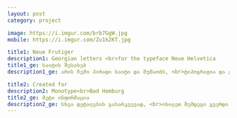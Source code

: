 ```yaml
---
layout: post
category: project

image: https://i.imgur.com/brb7GgW.jpg
mobile: https://i.imgur.com/Zu1k2KT.jpg

title1: Neue Frutiger
description1: Georgian letters <br>for the typeface Neue Helvetica
title1_ge: საიტის შესახებ
description1_ge: არის ჩემი პირადი საიტი და მუშაობს, <br>ტიპოგრაფია და გრაფიკული დიზაინი

title2: Created for
description2: Monotype<br>Bad Homburg
title2_ge: მეტი ინფორმაცია
description2_ge: სხვა დეტალების გასარკვევად, <br>იხილეთ შემდეგი გვერდი
---
```

